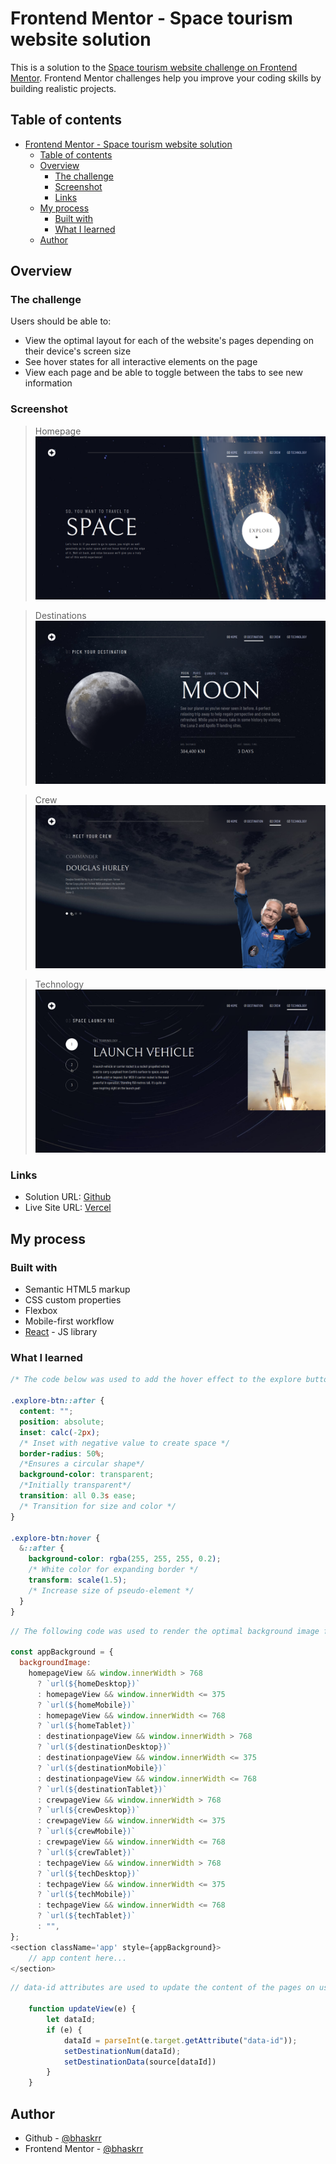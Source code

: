 # Frontend Mentor - Space tourism website solution

This is a solution to the [Space tourism website challenge on Frontend Mentor](https://www.frontendmentor.io/challenges/space-tourism-multipage-website-gRWj1URZ3). Frontend Mentor challenges help you improve your coding skills by building realistic projects.

## Table of contents

- [Frontend Mentor - Space tourism website solution](#frontend-mentor---space-tourism-website-solution)
  - [Table of contents](#table-of-contents)
  - [Overview](#overview)
    - [The challenge](#the-challenge)
    - [Screenshot](#screenshot)
    - [Links](#links)
  - [My process](#my-process)
    - [Built with](#built-with)
    - [What I learned](#what-i-learned)
  - [Author](#author)

## Overview

### The challenge

Users should be able to:

- View the optimal layout for each of the website's pages depending on their device's screen size
- See hover states for all interactive elements on the page
- View each page and be able to toggle between the tabs to see new information

### Screenshot

> Homepage
> ![Homepage](home.png)

> Destinations
> ![Destinations page](destination.png)

> Crew
> ![Crew page](crew.png)

> Technology
> ![Technology page](technology.png)

### Links

- Solution URL: [Github](https://github.com/bhaskrr/react-space-tourism-multi-page-website)
- Live Site URL: [Vercel](https://react-space-tourism-multi-page-website.vercel.app/)

## My process

### Built with

- Semantic HTML5 markup
- CSS custom properties
- Flexbox
- Mobile-first workflow
- [React](https://reactjs.org/) - JS library

### What I learned

```css
/* The code below was used to add the hover effect to the explore button on homepage: */

.explore-btn::after {
  content: "";
  position: absolute;
  inset: calc(-2px);
  /* Inset with negative value to create space */
  border-radius: 50%;
  /*Ensures a circular shape*/
  background-color: transparent;
  /*Initially transparent*/
  transition: all 0.3s ease;
  /* Transition for size and color */
}

.explore-btn:hover {
  &::after {
    background-color: rgba(255, 255, 255, 0.2);
    /* White color for expanding border */
    transform: scale(1.5);
    /* Increase size of pseudo-element */
  }
}
```

```js
// The following code was used to render the optimal background image for the app based on screen size:

const appBackground = {
  backgroundImage:
    homepageView && window.innerWidth > 768
      ? `url(${homeDesktop})`
      : homepageView && window.innerWidth <= 375
      ? `url(${homeMobile})`
      : homepageView && window.innerWidth <= 768
      ? `url(${homeTablet})`
      : destinationpageView && window.innerWidth > 768
      ? `url(${destinationDesktop})`
      : destinationpageView && window.innerWidth <= 375
      ? `url(${destinationMobile})`
      : destinationpageView && window.innerWidth <= 768
      ? `url(${destinationTablet})`
      : crewpageView && window.innerWidth > 768
      ? `url(${crewDesktop})`
      : crewpageView && window.innerWidth <= 375
      ? `url(${crewMobile})`
      : crewpageView && window.innerWidth <= 768
      ? `url(${crewTablet})`
      : techpageView && window.innerWidth > 768
      ? `url(${techDesktop})`
      : techpageView && window.innerWidth <= 375
      ? `url(${techMobile})`
      : techpageView && window.innerWidth <= 768
      ? `url(${techTablet})`
      : "",
};
<section className='app' style={appBackground}>
    // app content here...
</section>
```
 
```js
// data-id attributes are used to update the content of the pages on user events

    function updateView(e) {
        let dataId;
        if (e) {
            dataId = parseInt(e.target.getAttribute("data-id"));
            setDestinationNum(dataId);
            setDestinationData(source[dataId])
        }
    }
```

## Author

- Github - [@bhaskrr](https://github.com/bhaskrr/)
- Frontend Mentor - [@bhaskrr](https://www.frontendmentor.io/profile/bhaskrr)

